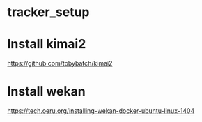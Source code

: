 # tracker_setup

# Install kimai2
https://github.com/tobybatch/kimai2

# Install wekan
https://tech.oeru.org/installing-wekan-docker-ubuntu-linux-1404
